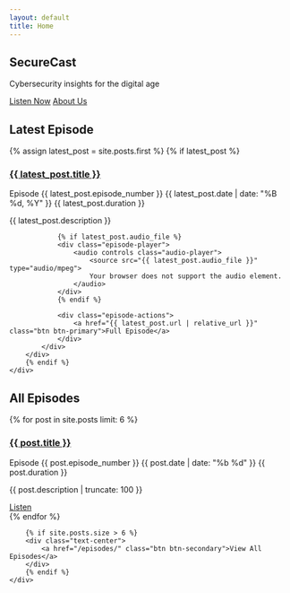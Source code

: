 ```yaml
---
layout: default
title: Home
---
```


<!-- Hero Section -->
<section class="hero">
    <div class="container">
        <h1 class="glitch">SecureCast</h1>
        <p>Cybersecurity insights for the digital age</p>
        <div class="hero-buttons">
            <a href="#latest" class="btn btn-primary">Listen Now</a>
            <a href="{{ '/about/' | relative_url }}" class="btn btn-secondary">About Us</a>
        </div>
    </div>
</section>

<!-- Latest Episode -->
<section id="latest" class="latest-episode">
    <div class="container">
        <h2>Latest Episode</h2>
        {% assign latest_post = site.posts.first %}
        {% if latest_post %}
        <div class="episode-card featured">
            <div class="episode-content">
                <h3><a href="{{ latest_post.url | relative_url }}">{{ latest_post.title }}</a></h3>
                <div class="episode-meta">
                    <span class="episode-number">Episode {{ latest_post.episode_number }}</span>
                    <span class="episode-date">{{ latest_post.date | date: "%B %d, %Y" }}</span>
                    <span class="episode-duration">{{ latest_post.duration }}</span>
                </div>
                <p class="episode-description">{{ latest_post.description }}</p>
                
                {% if latest_post.audio_file %}
                <div class="episode-player">
                    <audio controls class="audio-player">
                        <source src="{{ latest_post.audio_file }}" type="audio/mpeg">
                        Your browser does not support the audio element.
                    </audio>
                </div>
                {% endif %}
                
                <div class="episode-actions">
                    <a href="{{ latest_post.url | relative_url }}" class="btn btn-primary">Full Episode</a>
                </div>
            </div>
        </div>
        {% endif %}
    </div>
</section>

<!-- All Episodes -->
<section class="episodes-list">
    <div class="container">
        <h2>All Episodes</h2>
        <div class="episodes-grid">
            {% for post in site.posts limit: 6 %}
            <div class="episode-card">
                <div class="episode-content">
                    <h3><a href="{{ post.url | relative_url }}">{{ post.title }}</a></h3>
                    <div class="episode-meta">
                        <span class="episode-number">Episode {{ post.episode_number }}</span>
                        <span class="episode-date">{{ post.date | date: "%b %d" }}</span>
                        <span class="episode-duration">{{ post.duration }}</span>
                    </div>
                    <p class="episode-description">{{ post.description | truncate: 100 }}</p>
                    <div class="episode-actions">
                        <a href="{{ post.url | relative_url }}" class="btn btn-primary btn-sm">Listen</a>
                    </div>
                </div>
            </div>
            {% endfor %}
        </div>
        
        {% if site.posts.size > 6 %}
        <div class="text-center">
            <a href="/episodes/" class="btn btn-secondary">View All Episodes</a>
        </div>
        {% endif %}
    </div>
</section>
